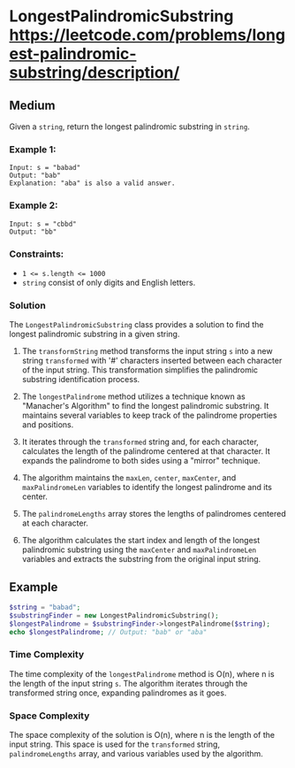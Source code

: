 # LongestPalindromicSubstring https://leetcode.com/problems/longest-palindromic-substring/description/

## Medium

Given a `string`, return the longest
palindromic substring in `string`.

### Example 1:

```
Input: s = "babad"
Output: "bab"
Explanation: "aba" is also a valid answer.
```

### Example 2:

```
Input: s = "cbbd"
Output: "bb"
```

### Constraints:

* `1 <= s.length <= 1000`
* `string` consist of only digits and English letters.

### Solution

The `LongestPalindromicSubstring` class provides a solution to find the longest palindromic substring in a given string.

1. The `transformString` method transforms the input string `s` into a new string `transformed` with '#' characters
   inserted between each character of the input string. This transformation simplifies the palindromic substring
   identification process.

2. The `longestPalindrome` method utilizes a technique known as "Manacher's Algorithm" to find the longest palindromic
   substring. It maintains several variables to keep track of the palindrome properties and positions.

3. It iterates through the `transformed` string and, for each character, calculates the length of the palindrome
   centered at that character. It expands the palindrome to both sides using a "mirror" technique.

4. The algorithm maintains the `maxLen`, `center`, `maxCenter`, and `maxPalindromeLen` variables to identify the longest
   palindrome and its center.

5. The `palindromeLengths` array stores the lengths of palindromes centered at each character.

6. The algorithm calculates the start index and length of the longest palindromic substring using the `maxCenter`
   and `maxPalindromeLen` variables and extracts the substring from the original input string.

## Example

```php
$string = "babad";
$substringFinder = new LongestPalindromicSubstring();
$longestPalindrome = $substringFinder->longestPalindrome($string);
echo $longestPalindrome; // Output: "bab" or "aba"
```

### Time Complexity

The time complexity of the `longestPalindrome` method is O(n), where n is the length of the input string `s`. The
algorithm iterates through the transformed string once, expanding palindromes as it goes.

### Space Complexity

The space complexity of the solution is O(n), where n is the length of the input string. This space is used for
the `transformed` string, `palindromeLengths` array, and various variables used by the algorithm.

